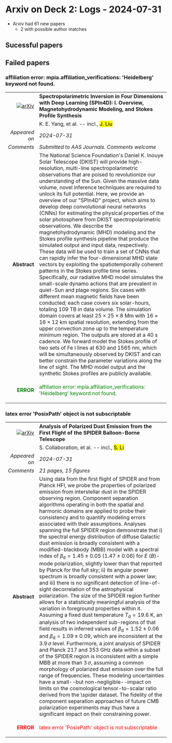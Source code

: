 # Arxiv on Deck 2: Logs - 2024-07-31

* Arxiv had 61 new papers
    * 2 with possible author matches

## Sucessful papers

## Failed papers

### affiliation error: mpia.affiliation_verifications: 'Heidelberg' keyword not found. 


|||
|---:|:---|
| [![arXiv](https://img.shields.io/badge/arXiv-2407.20309-b31b1b.svg)](https://arxiv.org/abs/2407.20309) | **Spectropolarimetric Inversion in Four Dimensions with Deep Learning (SPIn4D): I. Overview, Magnetohydrodynamic Modeling, and Stokes Profile Synthesis**  |
|| K. E. Yang, et al. -- incl., <mark>J. Liu</mark> |
|*Appeared on*| *2024-07-31*|
|*Comments*| *Submitted to AAS Journals. Comments welcome*|
|**Abstract**|            The National Science Foundation's Daniel K. Inouye Solar Telescope (DKIST) will provide high-resolution, multi-line spectropolarimetric observations that are poised to revolutionize our understanding of the Sun. Given the massive data volume, novel inference techniques are required to unlock its full potential. Here, we provide an overview of our "SPIn4D" project, which aims to develop deep convolutional neural networks (CNNs) for estimating the physical properties of the solar photosphere from DKIST spectropolarimetric observations. We describe the magnetohydrodynamic (MHD) modeling and the Stokes profile synthesis pipeline that produce the simulated output and input data, respectively. These data will be used to train a set of CNNs that can rapidly infer the four-dimensional MHD state vectors by exploiting the spatiotemporally coherent patterns in the Stokes profile time series. Specifically, our radiative MHD model simulates the small-scale dynamo actions that are prevalent in quiet-Sun and plage regions. Six cases with different mean magnetic fields have been conducted; each case covers six solar-hours, totaling 109 TB in data volume. The simulation domain covers at least $25\times25\times8$ Mm with $16\times16\times12$ km spatial resolution, extending from the upper convection zone up to the temperature minimum region. The outputs are stored at a 40 s cadence. We forward model the Stokes profile of two sets of Fe I lines at 630 and 1565 nm, which will be simultaneously observed by DKIST and can better constrain the parameter variations along the line of sight. The MHD model output and the synthetic Stokes profiles are publicly available.         |
|<p style="color:green"> **ERROR** </p>| <p style="color:green">affiliation error: mpia.affiliation_verifications: 'Heidelberg' keyword not found.</p> |

### latex error 'PosixPath' object is not subscriptable 


|||
|---:|:---|
| [![arXiv](https://img.shields.io/badge/arXiv-2407.20982-b31b1b.svg)](https://arxiv.org/abs/2407.20982) | **Analysis of Polarized Dust Emission from the First Flight of the SPIDER Balloon-Borne Telescope**  |
|| S. Collaboration, et al. -- incl., <mark>S. Li</mark> |
|*Appeared on*| *2024-07-31*|
|*Comments*| *21 pages, 15 figures*|
|**Abstract**|            Using data from the first flight of SPIDER and from Planck HFI, we probe the properties of polarized emission from interstellar dust in the SPIDER observing region. Component separation algorithms operating in both the spatial and harmonic domains are applied to probe their consistency and to quantify modeling errors associated with their assumptions. Analyses spanning the full SPIDER region demonstrate that i) the spectral energy distribution of diffuse Galactic dust emission is broadly consistent with a modified-blackbody (MBB) model with a spectral index of $\beta_\mathrm{d}=1.45\pm0.05$ $(1.47\pm0.06)$ for $E$ ($B$)-mode polarization, slightly lower than that reported by Planck for the full sky; ii) its angular power spectrum is broadly consistent with a power law; and iii) there is no significant detection of line-of-sight decorrelation of the astrophysical polarization. The size of the SPIDER region further allows for a statistically meaningful analysis of the variation in foreground properties within it. Assuming a fixed dust temperature $T_\mathrm{d}=19.6$ K, an analysis of two independent sub-regions of that field results in inferred values of $\beta_\mathrm{d}=1.52\pm0.06$ and $\beta_\mathrm{d}=1.09\pm0.09$, which are inconsistent at the $3.9\,\sigma$ level. Furthermore, a joint analysis of SPIDER and Planck 217 and 353 GHz data within a subset of the SPIDER region is inconsistent with a simple MBB at more than $3\,\sigma$, assuming a common morphology of polarized dust emission over the full range of frequencies. These modeling uncertainties have a small--but non-negligible--impact on limits on the cosmological tensor-to-scalar ratio derived from the \spider dataset. The fidelity of the component separation approaches of future CMB polarization experiments may thus have a significant impact on their constraining power.         |
|<p style="color:red"> **ERROR** </p>| <p style="color:red">latex error 'PosixPath' object is not subscriptable</p> |

